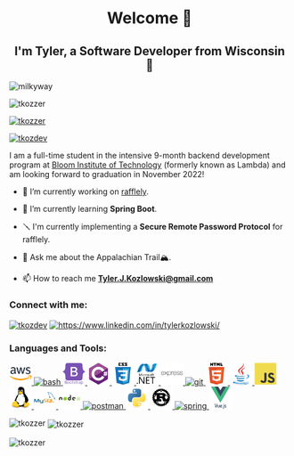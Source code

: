 <h1 align="center">Welcome 👋</h1>
<h2 align="center">I'm Tyler, a Software Developer from Wisconsin 🧀 </h2> 

![milkyway](https://user-images.githubusercontent.com/51497123/195724687-5a36576b-a753-4874-845f-95925d367104.jpeg)

<p align="left"> <img src="https://komarev.com/ghpvc/?username=tkozzer&label=Profile%20views&color=0e75b6&style=flat" alt="tkozzer" /> </p>

<p align="left"> <a href="https://github.com/ryo-ma/github-profile-trophy"><img src="https://github-profile-trophy.vercel.app/?username=tkozzer&theme=chalk" alt="tkozzer" /></a> </p>

<p align="left"> <a href="https://twitter.com/tkozdev" target="blank"><img src="https://img.shields.io/twitter/follow/tkozdev?logo=twitter&style=for-the-badge" alt="tkozdev" /></a> </p>

I am a full-time student in the intensive 9-month backend development program at [Bloom Institute of Technology]([www.bloomtech.com/](https://www.bloomtech.com/courses/backend-development)) (formerly known as Lambda) and am looking forward to graduation in November 2022! 

- 🔭 I’m currently working on [rafflely](https://github.com/tkozzer/rafflely).

- 🌱 I’m currently learning **Spring Boot**.

- 🪛 I'm currently implementing a **Secure Remote Password Protocol** for rafflely.

- 💬 Ask me about the Appalachian Trail🏔.

- 📫 How to reach me **Tyler.J.Kozlowski@gmail.com**

<h3 align="left">Connect with me:</h3>
<p align="left">
<a href="https://twitter.com/tkozdev" target="blank"><img align="center" src="https://raw.githubusercontent.com/rahuldkjain/github-profile-readme-generator/master/src/images/icons/Social/twitter.svg" alt="tkozdev" height="30" width="40" /></a>
<a href="https://linkedin.com/in/https://www.linkedin.com/in/tylerkozlowski/" target="blank"><img align="center" src="https://raw.githubusercontent.com/rahuldkjain/github-profile-readme-generator/master/src/images/icons/Social/linked-in-alt.svg" alt="https://www.linkedin.com/in/tylerkozlowski/" height="30" width="40" /></a>
</p>

<h3 align="left">Languages and Tools:</h3>
<p align="left"> <a href="https://aws.amazon.com" target="_blank" rel="noreferrer"> <img src="https://raw.githubusercontent.com/devicons/devicon/master/icons/amazonwebservices/amazonwebservices-original-wordmark.svg" alt="aws" width="40" height="40"/> </a> <a href="https://www.gnu.org/software/bash/" target="_blank" rel="noreferrer"> <img src="https://www.vectorlogo.zone/logos/gnu_bash/gnu_bash-icon.svg" alt="bash" width="40" height="40"/> </a> <a href="https://getbootstrap.com" target="_blank" rel="noreferrer"> <img src="https://raw.githubusercontent.com/devicons/devicon/master/icons/bootstrap/bootstrap-plain-wordmark.svg" alt="bootstrap" width="40" height="40"/> </a> <a href="https://www.w3schools.com/cs/" target="_blank" rel="noreferrer"> <img src="https://raw.githubusercontent.com/devicons/devicon/master/icons/csharp/csharp-original.svg" alt="csharp" width="40" height="40"/> </a> <a href="https://www.w3schools.com/css/" target="_blank" rel="noreferrer"> <img src="https://raw.githubusercontent.com/devicons/devicon/master/icons/css3/css3-original-wordmark.svg" alt="css3" width="40" height="40"/> </a> <a href="https://dotnet.microsoft.com/" target="_blank" rel="noreferrer"> <img src="https://raw.githubusercontent.com/devicons/devicon/master/icons/dot-net/dot-net-original-wordmark.svg" alt="dotnet" width="40" height="40"/> </a> <a href="https://expressjs.com" target="_blank" rel="noreferrer"> <img src="https://raw.githubusercontent.com/devicons/devicon/master/icons/express/express-original-wordmark.svg" alt="express" width="40" height="40"/> </a> <a href="https://git-scm.com/" target="_blank" rel="noreferrer"> <img src="https://www.vectorlogo.zone/logos/git-scm/git-scm-icon.svg" alt="git" width="40" height="40"/> </a> <a href="https://www.w3.org/html/" target="_blank" rel="noreferrer"> <img src="https://raw.githubusercontent.com/devicons/devicon/master/icons/html5/html5-original-wordmark.svg" alt="html5" width="40" height="40"/> </a> <a href="https://www.java.com" target="_blank" rel="noreferrer"> <img src="https://raw.githubusercontent.com/devicons/devicon/master/icons/java/java-original.svg" alt="java" width="40" height="40"/> </a> <a href="https://developer.mozilla.org/en-US/docs/Web/JavaScript" target="_blank" rel="noreferrer"> <img src="https://raw.githubusercontent.com/devicons/devicon/master/icons/javascript/javascript-original.svg" alt="javascript" width="40" height="40"/> </a> <a href="https://www.linux.org/" target="_blank" rel="noreferrer"> <img src="https://raw.githubusercontent.com/devicons/devicon/master/icons/linux/linux-original.svg" alt="linux" width="40" height="40"/> </a> <a href="https://www.mysql.com/" target="_blank" rel="noreferrer"> <img src="https://raw.githubusercontent.com/devicons/devicon/master/icons/mysql/mysql-original-wordmark.svg" alt="mysql" width="40" height="40"/> </a> <a href="https://nodejs.org" target="_blank" rel="noreferrer"> <img src="https://raw.githubusercontent.com/devicons/devicon/master/icons/nodejs/nodejs-original-wordmark.svg" alt="nodejs" width="40" height="40"/> </a> <a href="https://postman.com" target="_blank" rel="noreferrer"> <img src="https://www.vectorlogo.zone/logos/getpostman/getpostman-icon.svg" alt="postman" width="40" height="40"/> </a> <a href="https://www.python.org" target="_blank" rel="noreferrer"> <img src="https://raw.githubusercontent.com/devicons/devicon/master/icons/python/python-original.svg" alt="python" width="40" height="40"/> </a> <a href="https://www.rust-lang.org" target="_blank" rel="noreferrer"> <img src="https://raw.githubusercontent.com/devicons/devicon/master/icons/rust/rust-plain.svg" alt="rust" width="40" height="40"/> </a> <a href="https://spring.io/" target="_blank" rel="noreferrer"> <img src="https://www.vectorlogo.zone/logos/springio/springio-icon.svg" alt="spring" width="40" height="40"/> </a> <a href="https://vuejs.org/" target="_blank" rel="noreferrer"> <img src="https://raw.githubusercontent.com/devicons/devicon/master/icons/vuejs/vuejs-original-wordmark.svg" alt="vuejs" width="40" height="40"/> </a> </p>

<p><img align="left" src="https://github-readme-stats.vercel.app/api/top-langs?username=tkozzer&show_icons=true&locale=en&layout=compact" alt="tkozzer" /></p>

<p>&nbsp;<img align="center" src="https://github-readme-stats.vercel.app/api?username=tkozzer&show_icons=true&locale=en" alt="tkozzer" /></p>

<p><img align="center" src="https://github-readme-streak-stats.herokuapp.com/?user=tkozzer&" alt="tkozzer" /></p>
<!--
 





I am a full-time student in the intensive 9-month backend development program at [Bloom Institute of Technology]([www.bloomtech.com/](https://www.bloomtech.com/courses/backend-development)) (formerly known as Lambda) and am looking forward to graduation in November 2022! 

- 🔨 I’m currently building on **rafflely**.
- 🌱 I’m currently learning **Spring Boot**.
- 🪛 I'm currently implementing a **Secure Remote Password Protocol** for rafflely.
- 💬 Ask me about the Appalachian Trail



**tkozzer/tkozzer** is a ✨ _special_ ✨ repository because its `README.md` (this file) appears on your GitHub profile.

Here are some ideas to get you started:


- 📫 How to reach me: ...
- 😄 Pronouns: ...
- ⚡ Fun fact: ...
-->
